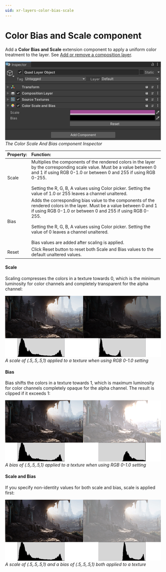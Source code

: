 ```yaml
---
uid: xr-layers-color-bias-scale
---
```


# Color Bias and Scale component

Add a __Color Bias and Scale__ extension component to apply a uniform color treatment to the layer. See [Add or remove a composition layer].

![](images/Inspector_ColorScaleAndBias.png)<br />*The Color Scale And Bias component Inspector*

| Property:| Function: |
|:---|:---|
| Scale| Multiplies the components of the rendered colors in the layer by the corresponding scale value. Must be a value between 0 and 1 if using RGB 0-1.0 or between 0 and 255 if using RGB 0-255.<br /><br />Setting the R, G, B, A values using Color picker. Setting the value of 1.0 or 255 leaves a channel unaltered.|
| Bias| Adds the corresponding bias value to the components of the rendered colors in the layer. Must be a value between 0 and 1 if using RGB 0-1.0 or between 0 and 255 if using RGB 0-255.<br /><br />Setting the R, G, B, A values using Color picker. Setting the value of 0 leaves a channel unaltered. <br /><br />Bias values are added after scaling is applied. |
| Reset| Click Reset button to reset both Scale and Bias values to the default unaltered values. |


#### Scale

Scaling compresses the colors in a texture towards 0, which is the minimum luminosity for color channels and completely transparent for the alpha channel:

![](images/Color-Scale.png)<br />*A scale of (.5,.5,.5,1) applied to a texture when using RGB 0-1.0 setting*

#### Bias

Bias shifts the colors in a texture towards 1, which is maximum luminosity for color channels completely opaque for the alpha channel. The result is clipped if it exceeds 1:

![](images/Color-Bias.png)<br />*A bias of (.5,.5,.5,1) applied to a texture when using RGB 0-1.0 setting*

#### Scale and Bias

If you specify non-identity values for both scale and bias, scale is applied first:

![](images/Color-BiasAndScale.png)<br />*A scale of (.5,.5,.5,1) and a bias of (.5,.5,.5,1) both applied to a texture*


[Add or remove a composition layer]: xref:xr-layers-add-layer
